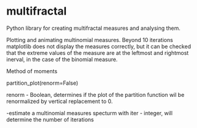 # multifractal

Python library for creating multifractal measures and analysing them. 

Plotting and animating multinomial measures. Beyond 10 iterations matplotlib does not display the measures correctly, but it can be checked that the extreme values of the measure are at the leftmost and rightmost inerval, in the case of the binomial measure. 

Method of moments 

partition_plot(renorm=False)

renorm - Boolean, determines if the plot of the partition function wil be renormalized by vertical replacement to 0. 

-estimate a multinomial measures specturm with iter - integer, will determine the number of iterations 
